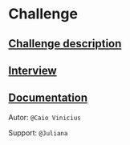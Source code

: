 # Challenge

## [Challenge description](Challenge/Challenge_description.md)

## [Interview](Challenge/Interview.md)

## [Documentation](Challenge/Documentation.md)

Autor: `@Caio Vinicius`

Support: `@Juliana`
